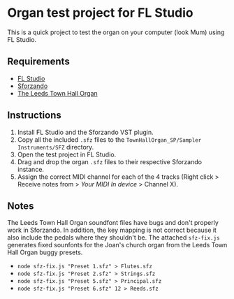 # Organ test project for FL Studio

This is a quick project to test the organ on your computer (look Mum) using FL Studio.

## Requirements
* [FL Studio](https://www.image-line.com/)
* [Sforzando](https://www.plogue.com/products/sforzando.html)
* [The Leeds Town Hall Organ](https://www.samplephonics.com/products/free/sampler-instruments/the-leeds-town-hall-organ)

## Instructions
1. Install FL Studio and the Sforzando VST plugin.
2. Copy all the included `.sfz` files to the `TownHallOrgan_SP/Sampler Instruments/SFZ` directory.
3. Open the test project in FL Studio.
4. Drag and drop the organ `.sfz` files to their respective Sforzando instance.
5. Assign the correct MIDI channel for each of the 4 tracks (Right click > Receive notes from > *Your MIDI In device* > Channel X).

## Notes
The Leeds Town Hall Organ soundfont files have bugs and don't properly work in Sforzando. In addition, the key mapping is not correct because it also include the pedals where they shouldn't be. The attached `sfz-fix.js` generates fixed sounfonts for the Joan's church organ from the Leeds Town Hall Organ buggy presets.

* `node sfz-fix.js "Preset 1.sfz" > Flutes.sfz`
* `node sfz-fix.js "Preset 2.sfz" > Strings.sfz`
* `node sfz-fix.js "Preset 5.sfz" > Principal.sfz`
* `node sfz-fix.js "Preset 6.sfz" 12 > Reeds.sfz`